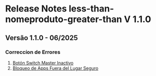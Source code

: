 # Release Notes less-than-nomeproduto-greater-than V 1.1.0

## **Versão 1.1.0 - 06/2025**


### **Correccíon de Errores**

1. [Botón Switch Master Inactivo](Botón-Switch-Master-Inactivo.md)
2. [Bloqueo de Apps Fuera del Lugar Seguro](Bloqueo-De-Apps-Fuera-Del-Lugar-Seguro.md)
